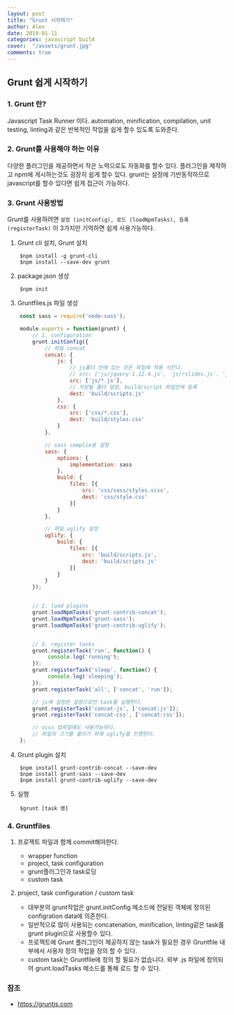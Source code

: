 ```yaml
---
layout: post
title: "Grunt 시작하기"
author: Alex
date: 2019-01-11
categories: javascript build
cover:  "/assets/grunt.jpg"
comments: true
---
```

## Grunt 쉽게 시작하기

### 1. Grunt 란?

Javascript Task Runner 이다. automation, minification, compilation, unit testing, linting과 같은 반복적인 작업을 쉽게 할수 있도록 도와준다.


### 2. Grunt를 사용해야 하는 이유

다양한 플러그인을 제공하면서 작은 노력으로도 자동화를 할수 있다. 플러그인을 제작하고 npm에 게시하는것도 굉장히 쉽게 할수 있다. grunt는 설정에 기반동작하므로 javascript를 할수 있다면 쉽게 접근이 가능하다.


### 3. Grunt 사용방법

Grunt를 사용하려면 `설정 (initConfig), 로드 (loadNpmTasks), 등록 (registerTask)` 이 3가지만 기억하면 쉽게 사용가능하다.

1) Grunt cli 설치,  Grunt 설치

~~~
    $npm install -g grunt-cli
    $npm install --save-dev grunt
~~~

2) package.json 생성

~~~
    $npm init
~~~

3) Gruntfiles.js 파일 생성

~~~ javascript
    const sass = require('node-sass');

    module.exports = function(grunt) {
        // 1. configuration
        grunt.initConfig({
            // 파일 concat
            concat: {
                js: {
                    // js폴더 안에 있는 모든 파일에 적용 시킨다.
                    // src: ['js/jquery-1.12.4.js', 'js/rslides.js'. 'js/scripts.js']
                    src: ['js/*.js'],
                    // 저장될 폴더 설정, build/script 파일안에 등록
                    dest: 'build/scripts.js'
                },
                css: {
                    src: ['css/*.css'],
                    dest: 'build/styles.css'
                }
            },

            // sass complie용 설정
            sass: {
                options: {
                    implementation: sass
                },
                build: {
                    files: [{
                        src: 'css/sass/styles.scss',
                        dest: 'css/style.css'
                    }]
                }
            },

            // 파일 uglify 설정
            uglify: {
                build: {
                    files: [{
                        src: 'build/scripts.js',
                        dest: 'build/scripts.js'
                    }]
                }
            }
        });


        // 2. load plugins
        grunt.loadNpmTasks('grunt-contrib-concat');
        grunt.loadNpmTasks('grunt-sass');
        grunt.loadNpmTasks('grunt-contrib-uglify');


        // 3. register tasks
        grunt.registerTask('run', function() {
             console.log('running');
        });
        grunt.registerTask('sleep', function() {
             console.log('sleeping');
        });
        grunt.registerTask('all', ['concat', 'run']);

        // js에 설정된 설정으로만 task를 실행한다.
        grunt.registerTask('concat-js', ['concat:js']);
        grunt.registerTask('concat-css', ['concat:css']);

        // scss 컴파일에도 사용가능하다.
        // 파일의 크기를 줄이기 위해 uglify를 진행한다.
    };
 ~~~

4) Grunt plugin 설치

~~~
    $npm install grunt-contrib-concat --save-dev
    $npm install grunt-sass --save-dev
    $npm install grunt-contrib-uglify --save-dev
~~~

5) 실행

~~~
    $grunt [task 명]
~~~

### 4. Gruntfiles

1) 프로젝트 파일과 함께 commit해야한다.
    - wrapper function
    - project, task configuration
    - grunt플러그인과 task로딩
    - custom task

2) project, task configuration / custom task
    - 대부분의 grunt작업은 grunt.initConfig 메소드에 전달된 객체에 정의된 configration data에 의존한다.
    - 일반적으로 많이 사용되는 concatenation, minification, linting같은 task를 grunt plugin으로 사용할수 있다.
    - 프로젝트에 Grunt 플러그인이 제공하지 않는 task가 필요한 경우 Gruntfile 내부에서 사용자 정의 작업을 정의 할 수 있다.
    - custom task는 Gruntfile에 정의 할 필요가 없습니다. 외부 .js 파일에 정의되어 grunt.loadTasks 메소드를 통해 로드 할 수 있다.

### 참조

- <https://gruntjs.com>



